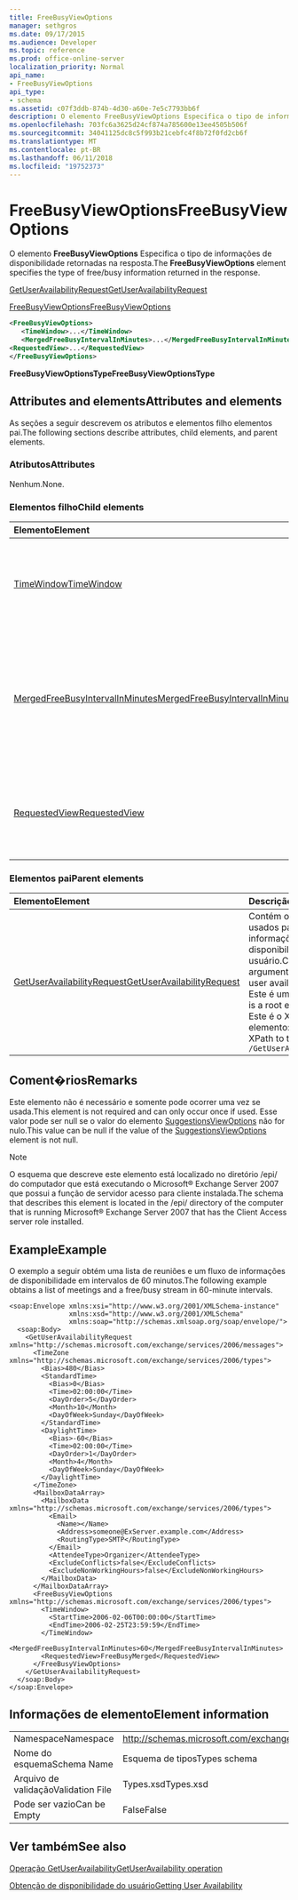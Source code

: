 ```yaml
---
title: FreeBusyViewOptions
manager: sethgros
ms.date: 09/17/2015
ms.audience: Developer
ms.topic: reference
ms.prod: office-online-server
localization_priority: Normal
api_name:
- FreeBusyViewOptions
api_type:
- schema
ms.assetid: c07f3ddb-874b-4d30-a60e-7e5c7793bb6f
description: O elemento FreeBusyViewOptions Especifica o tipo de informações de disponibilidade retornadas na resposta.
ms.openlocfilehash: 703fc6a3625d24cf874a785600e13ee4505b506f
ms.sourcegitcommit: 34041125dc8c5f993b21cebfc4f8b72f0fd2cb6f
ms.translationtype: MT
ms.contentlocale: pt-BR
ms.lasthandoff: 06/11/2018
ms.locfileid: "19752373"
---
```

# <a name="freebusyviewoptions"></a><span data-ttu-id="e2025-103">FreeBusyViewOptions</span><span class="sxs-lookup"><span data-stu-id="e2025-103">FreeBusyViewOptions</span></span>

<span data-ttu-id="e2025-104">O elemento **FreeBusyViewOptions** Especifica o tipo de informações de disponibilidade retornadas na resposta.</span><span class="sxs-lookup"><span data-stu-id="e2025-104">The **FreeBusyViewOptions** element specifies the type of free/busy information returned in the response.</span></span> 
  
[<span data-ttu-id="e2025-105">GetUserAvailabilityRequest</span><span class="sxs-lookup"><span data-stu-id="e2025-105">GetUserAvailabilityRequest</span></span>](getuseravailabilityrequest.md)
  
[<span data-ttu-id="e2025-106">FreeBusyViewOptions</span><span class="sxs-lookup"><span data-stu-id="e2025-106">FreeBusyViewOptions</span></span>](freebusyviewoptions.md)
  
```xml
<FreeBusyViewOptions>
   <TimeWindow>...</TimeWindow>
   <MergedFreeBusyIntervalInMinutes>...</MergedFreeBusyIntervalInMinutes>
<RequestedView>...</RequestedView>
</FreeBusyViewOptions>

```

 <span data-ttu-id="e2025-107">**FreeBusyViewOptionsType**</span><span class="sxs-lookup"><span data-stu-id="e2025-107">**FreeBusyViewOptionsType**</span></span>
## <a name="attributes-and-elements"></a><span data-ttu-id="e2025-108">Attributes and elements</span><span class="sxs-lookup"><span data-stu-id="e2025-108">Attributes and elements</span></span>

<span data-ttu-id="e2025-109">As seções a seguir descrevem os atributos e elementos filho elementos pai.</span><span class="sxs-lookup"><span data-stu-id="e2025-109">The following sections describe attributes, child elements, and parent elements.</span></span>
  
### <a name="attributes"></a><span data-ttu-id="e2025-110">Atributos</span><span class="sxs-lookup"><span data-stu-id="e2025-110">Attributes</span></span>

<span data-ttu-id="e2025-111">Nenhum.</span><span class="sxs-lookup"><span data-stu-id="e2025-111">None.</span></span>
  
### <a name="child-elements"></a><span data-ttu-id="e2025-112">Elementos filho</span><span class="sxs-lookup"><span data-stu-id="e2025-112">Child elements</span></span>

|<span data-ttu-id="e2025-113">**Elemento**</span><span class="sxs-lookup"><span data-stu-id="e2025-113">**Element**</span></span>|<span data-ttu-id="e2025-114">**Descrição**</span><span class="sxs-lookup"><span data-stu-id="e2025-114">**Description**</span></span>|
|:-----|:-----|
|[<span data-ttu-id="e2025-115">TimeWindow</span><span class="sxs-lookup"><span data-stu-id="e2025-115">TimeWindow</span></span>](timewindow.md) <br/> |<span data-ttu-id="e2025-116">Identifica o intervalo de tempo consultado para as informações de disponibilidade do usuário.</span><span class="sxs-lookup"><span data-stu-id="e2025-116">Identifies the time span queried for the user availability information.</span></span>  <br/> |
|[<span data-ttu-id="e2025-117">MergedFreeBusyIntervalInMinutes</span><span class="sxs-lookup"><span data-stu-id="e2025-117">MergedFreeBusyIntervalInMinutes</span></span>](mergedfreebusyintervalinminutes.md) <br/> |<span data-ttu-id="e2025-118">Representa a diferença de horário entre dois slots sucessivos no modo de exibição **FreeBusyMerged** .</span><span class="sxs-lookup"><span data-stu-id="e2025-118">Represents the time difference between two successive slots in the **FreeBusyMerged** view.</span></span>  <br/> |
|[<span data-ttu-id="e2025-119">RequestedView</span><span class="sxs-lookup"><span data-stu-id="e2025-119">RequestedView</span></span>](requestedview.md) <br/> |<span data-ttu-id="e2025-120">Define o tipo de informações de calendário que um cliente solicitar.</span><span class="sxs-lookup"><span data-stu-id="e2025-120">Defines the type of calendar information that a client requests.</span></span>  <br/> |
   
### <a name="parent-elements"></a><span data-ttu-id="e2025-121">Elementos pai</span><span class="sxs-lookup"><span data-stu-id="e2025-121">Parent elements</span></span>

|<span data-ttu-id="e2025-122">**Elemento**</span><span class="sxs-lookup"><span data-stu-id="e2025-122">**Element**</span></span>|<span data-ttu-id="e2025-123">**Descrição**</span><span class="sxs-lookup"><span data-stu-id="e2025-123">**Description**</span></span>|
|:-----|:-----|
|[<span data-ttu-id="e2025-124">GetUserAvailabilityRequest</span><span class="sxs-lookup"><span data-stu-id="e2025-124">GetUserAvailabilityRequest</span></span>](getuseravailabilityrequest.md) <br/> |<span data-ttu-id="e2025-125">Contém os argumentos usados para obter informações de disponibilidade do usuário.</span><span class="sxs-lookup"><span data-stu-id="e2025-125">Contains the arguments used to obtain user availability information.</span></span> <span data-ttu-id="e2025-126">Este é um elemento raiz.</span><span class="sxs-lookup"><span data-stu-id="e2025-126">This is a root element.</span></span>  <br/> <span data-ttu-id="e2025-127">Este é o XPath a este elemento:</span><span class="sxs-lookup"><span data-stu-id="e2025-127">The following is the XPath to this element:</span></span>  <br/>  `/GetUserAvailabilityRequest` <br/> |
   
## <a name="remarks"></a><span data-ttu-id="e2025-128">Coment�rios</span><span class="sxs-lookup"><span data-stu-id="e2025-128">Remarks</span></span>

<span data-ttu-id="e2025-129">Este elemento não é necessário e somente pode ocorrer uma vez se usada.</span><span class="sxs-lookup"><span data-stu-id="e2025-129">This element is not required and can only occur once if used.</span></span> <span data-ttu-id="e2025-130">Esse valor pode ser null se o valor do elemento [SuggestionsViewOptions](suggestionsviewoptions.md) não for nulo.</span><span class="sxs-lookup"><span data-stu-id="e2025-130">This value can be null if the value of the [SuggestionsViewOptions](suggestionsviewoptions.md) element is not null.</span></span> 
  
> [!NOTE]
> <span data-ttu-id="e2025-131">O esquema que descreve este elemento está localizado no diretório /epi/ do computador que está executando o Microsoft® Exchange Server 2007 que possui a função de servidor acesso para cliente instalada.</span><span class="sxs-lookup"><span data-stu-id="e2025-131">The schema that describes this element is located in the /epi/ directory of the computer that is running Microsoft® Exchange Server 2007 that has the Client Access server role installed.</span></span> 
  
## <a name="example"></a><span data-ttu-id="e2025-132">Example</span><span class="sxs-lookup"><span data-stu-id="e2025-132">Example</span></span>

<span data-ttu-id="e2025-133">O exemplo a seguir obtém uma lista de reuniões e um fluxo de informações de disponibilidade em intervalos de 60 minutos.</span><span class="sxs-lookup"><span data-stu-id="e2025-133">The following example obtains a list of meetings and a free/busy stream in 60-minute intervals.</span></span>
  
```
<soap:Envelope xmlns:xsi="http://www.w3.org/2001/XMLSchema-instance" 
               xmlns:xsd="http://www.w3.org/2001/XMLSchema" 
               xmlns:soap="http://schemas.xmlsoap.org/soap/envelope/">
  <soap:Body>
    <GetUserAvailabilityRequest xmlns="http://schemas.microsoft.com/exchange/services/2006/messages">
      <TimeZone xmlns="http://schemas.microsoft.com/exchange/services/2006/types">
        <Bias>480</Bias>
        <StandardTime>
          <Bias>0</Bias>
          <Time>02:00:00</Time>
          <DayOrder>5</DayOrder>
          <Month>10</Month>
          <DayOfWeek>Sunday</DayOfWeek>
        </StandardTime>
        <DaylightTime>
          <Bias>-60</Bias>
          <Time>02:00:00</Time>
          <DayOrder>1</DayOrder>
          <Month>4</Month>
          <DayOfWeek>Sunday</DayOfWeek>
        </DaylightTime>
      </TimeZone>
      <MailboxDataArray>
        <MailboxData xmlns="http://schemas.microsoft.com/exchange/services/2006/types">
          <Email>
            <Name></Name>
            <Address>someone@ExServer.example.com</Address>
            <RoutingType>SMTP</RoutingType>
          </Email>
          <AttendeeType>Organizer</AttendeeType>
          <ExcludeConflicts>false</ExcludeConflicts>
          <ExcludeNonWorkingHours>false</ExcludeNonWorkingHours>
        </MailboxData>
      </MailboxDataArray>
      <FreeBusyViewOptions xmlns="http://schemas.microsoft.com/exchange/services/2006/types">
        <TimeWindow>
          <StartTime>2006-02-06T00:00:00</StartTime>
          <EndTime>2006-02-25T23:59:59</EndTime>
        </TimeWindow>
        <MergedFreeBusyIntervalInMinutes>60</MergedFreeBusyIntervalInMinutes>
        <RequestedView>FreeBusyMerged</RequestedView>
      </FreeBusyViewOptions>
    </GetUserAvailabilityRequest>
  </soap:Body>
</soap:Envelope>
```

## <a name="element-information"></a><span data-ttu-id="e2025-134">Informações de elemento</span><span class="sxs-lookup"><span data-stu-id="e2025-134">Element information</span></span>

|||
|:-----|:-----|
|<span data-ttu-id="e2025-135">Namespace</span><span class="sxs-lookup"><span data-stu-id="e2025-135">Namespace</span></span>  <br/> |http://schemas.microsoft.com/exchange/services/2006/types  <br/> |
|<span data-ttu-id="e2025-136">Nome do esquema</span><span class="sxs-lookup"><span data-stu-id="e2025-136">Schema Name</span></span>  <br/> |<span data-ttu-id="e2025-137">Esquema de tipos</span><span class="sxs-lookup"><span data-stu-id="e2025-137">Types schema</span></span>  <br/> |
|<span data-ttu-id="e2025-138">Arquivo de validação</span><span class="sxs-lookup"><span data-stu-id="e2025-138">Validation File</span></span>  <br/> |<span data-ttu-id="e2025-139">Types.xsd</span><span class="sxs-lookup"><span data-stu-id="e2025-139">Types.xsd</span></span>  <br/> |
|<span data-ttu-id="e2025-140">Pode ser vazio</span><span class="sxs-lookup"><span data-stu-id="e2025-140">Can be Empty</span></span>  <br/> |<span data-ttu-id="e2025-141">False</span><span class="sxs-lookup"><span data-stu-id="e2025-141">False</span></span>  <br/> |
   
## <a name="see-also"></a><span data-ttu-id="e2025-142">Ver também</span><span class="sxs-lookup"><span data-stu-id="e2025-142">See also</span></span>



[<span data-ttu-id="e2025-143">Operação GetUserAvailability</span><span class="sxs-lookup"><span data-stu-id="e2025-143">GetUserAvailability operation</span></span>](getuseravailability-operation.md)


[<span data-ttu-id="e2025-144">Obtenção de disponibilidade do usuário</span><span class="sxs-lookup"><span data-stu-id="e2025-144">Getting User Availability</span></span>](http://msdn.microsoft.com/library/d4133fcb-9b0f-4e6b-aadf-a389da83516a%28Office.15%29.aspx)

